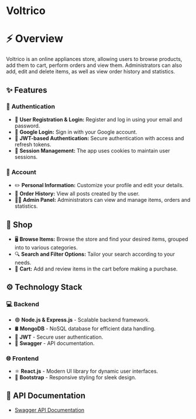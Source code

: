 # Voltrico

# ⚡ Overview
Voltrico is an online appliances store, allowing users to browse products, add them to cart, perform orders and view them. Administrators can also add, edit and delete items, as well as view order history and statistics.

## ✨ Features

### 🔐 **Authentication**
- 📃 **User Registration & Login:** Register and log in using your email and password.
- 🔗 **Google Login:** Sign in with your Google account.
- 🔑 **JWT-based Authentication:** Secure authentication with access and refresh tokens.
- 🍪 **Session Management:** The app uses cookies to maintain user sessions.

### 👤 **Account**
- ✏️ **Personal Information:** Customize your profile and edit your details.
- 🧾 **Order History:** View all posts created by the user.
- 🧑‍💼 **Admin Panel:** Administrators can view and manage items, orders and statistics.

## 🎁 **Shop**
- 🖥️ **Browse Items:** Browse the store and find your desired items, grouped into to various categories.
- 🔍 **Search and Filter Options:** Tailor your search according to your needs. 
- 🛒 **Cart:** Add and review items in the cart before making a purchase.

## ⚙️ **Technology Stack**

### 💻 **Backend**
- 🟢 **Node.js & Express.js** - Scalable backend framework.
- 🛢️ **MongoDB** - NoSQL database for efficient data handling.
- 🔐 **JWT** - Secure user authentication.
- 📜 **Swagger** - API documentation.

### 🌐 **Frontend**
- ⚛️ **React.js** - Modern UI library for dynamic user interfaces.
- 🎨 **Bootstrap** - Responsive styling for sleek design.

## 📖 API Documentation

- [Swagger API Documentation](http://localhost:3000/api-docs)
